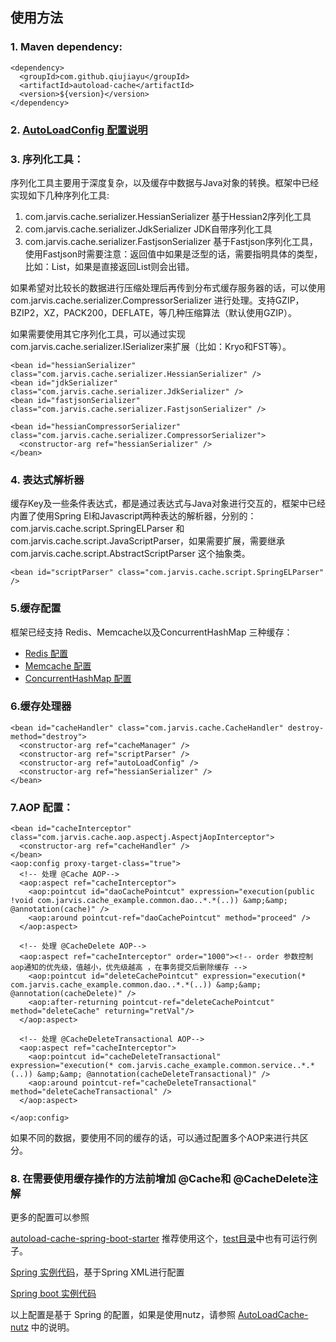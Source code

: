 ## 使用方法


### 1. Maven dependency:

    <dependency>
      <groupId>com.github.qiujiayu</groupId>
      <artifactId>autoload-cache</artifactId>
      <version>${version}</version>
    </dependency>

### 2. [AutoLoadConfig 配置说明](AutoLoadConfig.md)

### 3. 序列化工具：

序列化工具主要用于深度复杂，以及缓存中数据与Java对象的转换。框架中已经实现如下几种序列化工具:

1.  com.jarvis.cache.serializer.HessianSerializer 基于Hessian2序列化工具
2.  com.jarvis.cache.serializer.JdkSerializer JDK自带序列化工具
3.  com.jarvis.cache.serializer.FastjsonSerializer 基于Fastjson序列化工具，使用Fastjson时需要注意：返回值中如果是泛型的话，需要指明具体的类型，比如：List<User>，如果是直接返回List则会出错。

如果希望对比较长的数据进行压缩处理后再传到分布式缓存服务器的话，可以使用com.jarvis.cache.serializer.CompressorSerializer 进行处理。支持GZIP，BZIP2，XZ，PACK200，DEFLATE，等几种压缩算法（默认使用GZIP）。

如果需要使用其它序列化工具，可以通过实现com.jarvis.cache.serializer.ISerializer<Object>来扩展（比如：Kryo和FST等）。

    <bean id="hessianSerializer" class="com.jarvis.cache.serializer.HessianSerializer" />
    <bean id="jdkSerializer" class="com.jarvis.cache.serializer.JdkSerializer" />
    <bean id="fastjsonSerializer" class="com.jarvis.cache.serializer.FastjsonSerializer" />

    <bean id="hessianCompressorSerializer" class="com.jarvis.cache.serializer.CompressorSerializer">
      <constructor-arg ref="hessianSerializer" />
    </bean>

### 4. 表达式解析器

缓存Key及一些条件表达式，都是通过表达式与Java对象进行交互的，框架中已经内置了使用Spring El和Javascript两种表达的解析器，分别的：com.jarvis.cache.script.SpringELParser 和 com.jarvis.cache.script.JavaScriptParser，如果需要扩展，需要继承com.jarvis.cache.script.AbstractScriptParser 这个抽象类。

    <bean id="scriptParser" class="com.jarvis.cache.script.SpringELParser" />

### 5.缓存配置

框架已经支持 Redis、Memcache以及ConcurrentHashMap 三种缓存：

* [Redis 配置](JRedis.md)
* [Memcache 配置](Memcache.md)
* [ConcurrentHashMap 配置](ConcurrentHashMap.md)

### 6.缓存处理器

    <bean id="cacheHandler" class="com.jarvis.cache.CacheHandler" destroy-method="destroy">
      <constructor-arg ref="cacheManager" />
      <constructor-arg ref="scriptParser" />
      <constructor-arg ref="autoLoadConfig" />
      <constructor-arg ref="hessianSerializer" />
    </bean>

### 7.AOP 配置：

    <bean id="cacheInterceptor" class="com.jarvis.cache.aop.aspectj.AspectjAopInterceptor">
      <constructor-arg ref="cacheHandler" />
    </bean>
    <aop:config proxy-target-class="true">
      <!-- 处理 @Cache AOP-->
      <aop:aspect ref="cacheInterceptor">
        <aop:pointcut id="daoCachePointcut" expression="execution(public !void com.jarvis.cache_example.common.dao..*.*(..)) &amp;&amp; @annotation(cache)" />
        <aop:around pointcut-ref="daoCachePointcut" method="proceed" />
      </aop:aspect>

      <!-- 处理 @CacheDelete AOP-->
      <aop:aspect ref="cacheInterceptor" order="1000"><!-- order 参数控制 aop通知的优先级，值越小，优先级越高 ，在事务提交后删除缓存 -->
        <aop:pointcut id="deleteCachePointcut" expression="execution(* com.jarvis.cache_example.common.dao..*.*(..)) &amp;&amp; @annotation(cacheDelete)" />
        <aop:after-returning pointcut-ref="deleteCachePointcut" method="deleteCache" returning="retVal"/>
      </aop:aspect>

      <!-- 处理 @CacheDeleteTransactional AOP-->
      <aop:aspect ref="cacheInterceptor">
        <aop:pointcut id="cacheDeleteTransactional" expression="execution(* com.jarvis.cache_example.common.service..*.*(..)) &amp;&amp; @annotation(cacheDeleteTransactional)" />
        <aop:around pointcut-ref="cacheDeleteTransactional" method="deleteCacheTransactional" />
      </aop:aspect>

    </aop:config>


如果不同的数据，要使用不同的缓存的话，可以通过配置多个AOP来进行共区分。


### 8. 在需要使用缓存操作的方法前增加 @Cache和 @CacheDelete注解

更多的配置可以参照

[autoload-cache-spring-boot-starter](https://github.com/qiujiayu/autoload-cache-spring-boot-starter) 推荐使用这个，[test目录](https://github.com/qiujiayu/autoload-cache-spring-boot-starter/tree/master/src/test)中也有可运行例子。

[Spring 实例代码](https://github.com/qiujiayu/cache-example)，基于Spring XML进行配置

[Spring boot 实例代码](https://github.com/qiujiayu/AutoLoadCache-spring-boot)

以上配置是基于 Spring 的配置，如果是使用nutz，请参照 [AutoLoadCache-nutz](https://github.com/qiujiayu/AutoLoadCache-nutz) 中的说明。